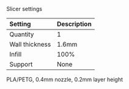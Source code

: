 Slicer settings

|Setting        |Description             |
|:--------------|:-----------------------|
|Quantity       |1                       |
|Wall thickness |1.6mm                   |
|Infill         |100%                    |
|Support        |None                    |


PLA/PETG, 0.4mm nozzle, 0.2mm layer height

